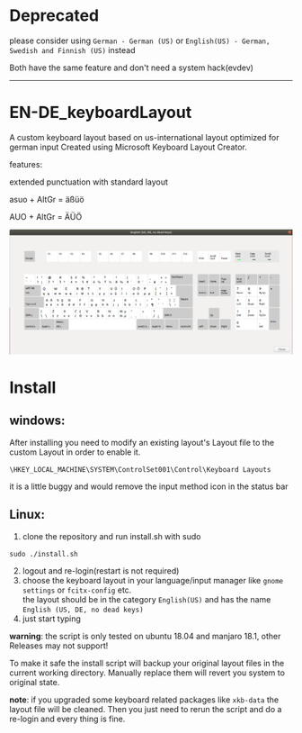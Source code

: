 # Deprecated

please consider using `German - German (US)` or `English(US) - German, Swedish and Finnish (US)` instead  

Both have the same feature and don't need a system hack(evdev)

---
# EN-DE_keyboardLayout

A custom keyboard layout based on us-international layout optimized for german input
Created using Microsoft Keyboard Layout Creator.


features:

extended punctuation with standard layout

asuo + AltGr = äßüö

AUO + AltGr = ÄÜÖ

![layout](./layout.png)

# Install


## windows:


After installing you need to modify an existing layout's Layout file to the custom Layout in order to enable it.
```
\HKEY_LOCAL_MACHINE\SYSTEM\ControlSet001\Control\Keyboard Layouts
```
it is a little buggy and would remove the input method icon in the status bar


## Linux:


1. clone the repository and run install.sh with sudo
```
sudo ./install.sh
```

2. logout and re-login(restart is not required)
3. choose the keyboard layout in your language/input manager like `gnome settings` or `fcitx-config` etc.  
the layout should be in the category `English(US)` and has the name `English (US, DE, no dead keys)`
4. just start typing  

**warning**: the script is only tested on ubuntu 18.04 and manjaro 18.1, other Releases may not support!

To make it safe the install script will backup your original  layout files in the  current working directory. Manually replace them will revert you system to original state.

**note**: if you upgraded some keyboard related packages like `xkb-data` the layout file will be cleaned. Then you just need to rerun the script and do a re-login and every thing is fine.
